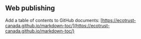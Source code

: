 ## Web publishing

Add a table of contents to GitHub documents: [https://ecotrust-canada.github.io/markdown-toc/](https://ecotrust-canada.github.io/markdown-toc/)
